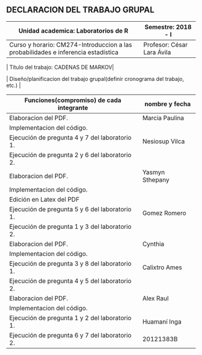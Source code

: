 ﻿##  DECLARACION DEL TRABAJO GRUPAL

| Unidad academica: Laboratorios de R | Semestre: 2018 - I |
| ---------- | ---------- |
| Curso y horario: CM274-Introduccion a las probabilidades e inferencia estadística  | Profesor: César Lara Ávila   |


| Título del trabajo: CADENAS DE MARKOV| 

| Diseño/planificacion del trabajo grupal(definir cronograma del trabajo, etc.) | 

| Funciones(compromiso) de cada integrante | nombre y fecha |
| ---------- | ---------- |
| Elaboracion del PDF.    |   Marcia Paulina|
| Implementacion del código.  |    |
| Ejecución de pregunta 4 y 7 del laboratorio 1.   |  Nesiosup  Vilca|
| Ejecución de pregunta 2 y 6 del laboratorio 2.   |    |
| Elaboracion del PDF.    |  Yasmyn Sthepany|
| Implementacion del código.  |    |
| Edición en Latex del PDF  |    |
| Ejecución de pregunta 5 y 6 del laboratorio 1.   |  Gomez Romero|
| Ejecución de pregunta 1 y 3 del laboratorio 2.   |    |
| Elaboracion del PDF.    |   Cynthia |
| Implementacion del código.  |    |
| Ejecución de pregunta 3 y 8 del laboratorio 1.   |  Calixtro Ames|
| Ejecución de pregunta 4 y 5 del laboratorio 2.   |    |
| Elaboracion del PDF.    |   Alex Raul|
| Implementacion del código.  |    |
| Ejecución de pregunta 1 y 2 del laboratorio 1.   |  Huamaní Inga|
| Ejecución de pregunta 6 y 7 del laboratorio 2.   |   20121383B |


